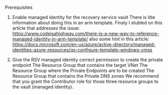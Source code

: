 
Prerequisites

1. Enable managed identity for the recovery service vault
    There is litle information about doing this in an arm template. Finaly I stubled on this article that addresses the issue:
    https://www.codeisahighway.com/there-is-a-new-way-to-reference-managed-identity-in-arm-template/
    also some hint in this article: 
    https://docs.microsoft.com/en-us/azure/active-directory/managed-identities-azure-resources/qs-configure-template-windows-vmss

2. Give the RSV managed identity correct permission to create the private endpoint
    The Resource Group that contains the target VNet
    The Resource Group where the Private Endpoints are to be created
    The Resource Group that contains the Private DNS zones
    We recommend that you grant the Contributor role for those three resource groups to the vault (managed identity).